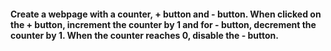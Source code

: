 #### Create a webpage with a counter, + button and - button. When clicked on the + button, increment the counter by 1 and for - button, decrement the counter by 1. When the counter reaches 0, disable the - button.